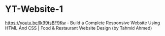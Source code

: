 # YT-Website-1
 https://youtu.be/lk99tsBF9Kw -  Build a Complete Responsive Website Using HTML And CSS | Food & Restaurant Website Design (by Tahmid Ahmed)
